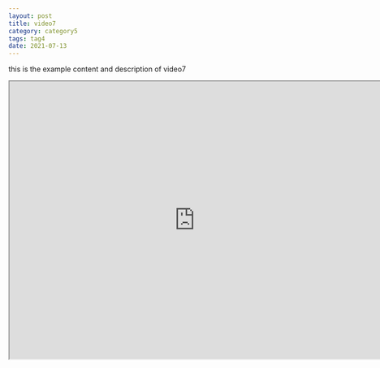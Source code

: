 ```yaml
---
layout: post
title: video7
category: category5
tags: tag4
date: 2021-07-13
---
```


this is the example content and description of video7

<div class="wise-iframe-wrapper"><iframe width="730" height="548" src="http://www.youtube.com/embed/pP9Bto5lOEQ" allowfullscreen></iframe></div>
